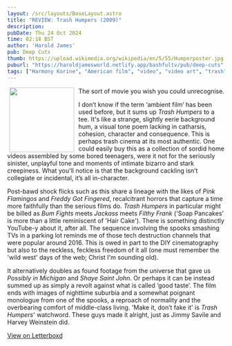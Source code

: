 ```yaml
---
layout: /src/layouts/BaseLayout.astro
title: "REVIEW: Trash Humpers (2009)"
description: 
pubDate: Thu 24 Oct 2024
time: 02:18 BST
author: 'Harold James'
pub: Deep Cuts
thumb: https://upload.wikimedia.org/wikipedia/en/5/55/Humperposter.jpg
puburl: "https://haroldjamesworld.netlify.app/bashfultv/pub/deep-cuts"
tags: ["Harmony Korine", "American film", "video", "video art", "trash"]
---
```

<img src="https://upload.wikimedia.org/wikipedia/en/5/55/Humperposter.jpg" style="width:150px;height:auto;float:left;padding-right:10px;padding-left:5px;">

The sort of movie you wish you could unrecognise. 

I don’t know if the term ‘ambient film’ has been used before, but it sums up <i>Trash Humpers</i> to a tee. It's like a strange, slightly eerie background hum, a visual tone poem lacking in catharsis, cohesion, character and consequence. This is perhaps trash cinema at its most authentic. One could easily buy this as a collection of sordid home videos assembled by some bored teenagers, were it not for the seriously sinister, unplayful tone and moments of intimate bizarro and stark creepiness. What you'll notice is that the background cackling isn’t collegiate or incidental, it’s all in-character.

Post-bawd shock flicks such as this share a lineage with the likes of <i>Pink Flamingos</i> and <i>Freddy Got Fingered</i>, recalcitrant horrors that capture a time more faithfully than the serious films do. <i>Trash Humpers</i> in particular might be billed as <i>Bum Fights</i> meets <i>Jackass</i> meets <i>Filthy Frank</i> ('Soap Pancakes' is more than a little reminiscent of 'Hair Cake'). There is something distinctly YouTube-y about it, after all. The sequence involving the spooks smashing TVs in a parking lot reminds me of those tech destruction channels that were popular around 2016. This is owed in part to the DIY cinematography but also to the reckless, feckless freedom of it all (one must remember the 'wild west' days of the web; Christ I'm sounding old).

It alternatively doubles as found footage from the universe that gave us <i>Possibly in Michigan</i> and <i>Shaye Saint John</i>. Or perhaps it can be instead summed up as simply a revolt against what is called ‘good taste’. The film ends with images of nighttime suburbia and a somewhat poignant monologue from one of the spooks, a reproach of normality and the overbearing comfort of middle-class living. 'Make it, don’t fake it' is <i>Trash Humpers</i>' watchword. These guys made it alright, just as Jimmy Savile and Harvey Weinstein did.

<a href="https://letterboxd.com/for_you_bruce/film/trash-humpers" target="_blank" rel="noopener noreferrer">View on Letterboxd</a>